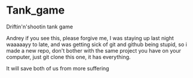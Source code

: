 # Tank_game
Driftin'n'shootin tank game

Andrey if you see this, please forgive me, I was staying up last night waaaaayy to late, and was getting sick of
git and github being stupid, so i made a new repo, don't bother with the same project you have on your computer, just git clone this one, it has everything.

It will save both of us from more suffering
